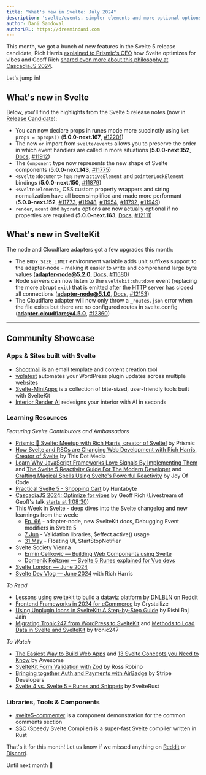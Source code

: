 ```yaml
---
title: "What's new in Svelte: July 2024"
description: 'svelte/events, simpler elements and more optional options'
author: Dani Sandoval
authorURL: https://dreamindani.com
---
```


This month, we got a bunch of new features in the Svelte 5 release candidate, Rich Harris [explained to Prismic's CEO](https://www.youtube.com/live/uWLTDUjNrhQ) how Svelte optimizes for vibes and Geoff Rich [shared even more about this philosophy at CascadiaJS 2024](https://cascadiajs.com/2024/talks/optimize-for-vibes-svelte-5-and-the-new-age-of-svelte).

Let's jump in!

## What's new in Svelte

Below, you'll find the highlights from the Svelte 5 release notes (now in [Release Candidate](https://www.npmjs.com/package/svelte?activeTab=versions)):

- You can now declare props in runes mode more succinctly using `let props = $props()` (**5.0.0-next.167**, [#12201](https://github.com/sveltejs/svelte/pull/12201))
- The new `on` import from `svelte/events` allows you to preserve the order in which event handlers are called in more situations (**5.0.0-next.152**, [Docs](https://svelte-5-preview.vercel.app/docs/imports#svelte-events), [#11912](https://github.com/sveltejs/svelte/pull/11912))
- The `Component` type now represents the new shape of Svelte components (**5.0.0-next.143**, [#11775](https://github.com/sveltejs/svelte/pull/11775))
- `<svelte:document>` has new `activeElement` and `pointerLockElement` bindings (**5.0.0-next.150**, [#11879](https://github.com/sveltejs/svelte/pull/11879))
- `<svelte:element>`, CSS custom property wrappers and string normalization have all been simplified and made more performant (**5.0.0-next.152**, [#11773](https://github.com/sveltejs/svelte/pull/11773), [#11948](https://github.com/sveltejs/svelte/pull/11948), [#11954](https://github.com/sveltejs/svelte/pull/11954), [#11792](https://github.com/sveltejs/svelte/pull/11792), [#11949](https://github.com/sveltejs/svelte/pull/11949))
- `render`, `mount` and `hydrate` options are now actually optional if no properties are required (**5.0.0-next.163**, [Docs](https://svelte-5-preview.vercel.app/docs/imports#svelte), [#12111](https://github.com/sveltejs/svelte/pull/12111))

## What's new in SvelteKit

The node and Cloudflare adapters got a few upgrades this month:

- The `BODY_SIZE_LIMIT` environment variable adds unit suffixes support to the adapter-node - making it easier to write and comprehend large byte values (**adapter-node@5.2.0**, [Docs](https://kit.svelte.dev/docs/adapter-node#environment-variables-bodysizelimit), [#11680](https://github.com/sveltejs/kit/pull/11680))
- Node servers can now listen to the `sveltekit:shutdown` event (replacing the more abrupt `exit`) that is emitted after the HTTP server has closed all connections (**adapter-node@5.1.0**, [Docs](https://kit.svelte.dev/docs/adapter-node#graceful-shutdown), [#12153](https://github.com/sveltejs/kit/pull/12153))
- The Cloudflare adapter will now only throw a `_routes.json` error when the file exists but there are no configured routes in svelte.config (**adapter-cloudflare@4.5.0**, [#12360](https://github.com/sveltejs/kit/pull/12360))

---

## Community Showcase

### Apps & Sites built with Svelte

- [Shootmail](https://shootmail.app/) is an email template and content creation tool
- [wplatest](https://wplatest.co/) automates your WordPress plugin updates across multiple websites
- [Svelte-MiniApps](https://github.com/Michael-Obele/Svelte-MiniApps) is a collection of bite-sized, user-friendly tools built with SvelteKit
- [Interior Render AI](https://www.interiorrenderai.com/) redesigns your interior with AI in seconds

### Learning Resources

_Featuring Svelte Contributors and Ambassadors_

- [Prismic 🧡 Svelte: Meetup with Rich Harris, creator of Svelte!](https://www.youtube.com/live/uWLTDUjNrhQ) by Prismic
- [How Svelte and RSCs are Changing Web Development with Rich Harris, Creator of Svelte](https://www.youtube.com/watch?v=QTJtR8IUsQM) by This Dot Media
- [Learn Why JavaScript Frameworks Love Signals By Implementing Them](https://www.youtube.com/watch?app=desktop&v=1TSLEzNzGQM) and [The Svelte 5 Reactivity Guide For The Modern Developer](https://www.youtube.com/watch?v=tErKyuUTzsM) and [Crafting Magical Spells Using Svelte's Powerful Reactivity](https://www.youtube.com/watch?v=HnNgkwHZIII) by Joy Of Code
- [Practical Svelte 5 - Shopping Cart](https://www.youtube.com/watch?v=geAcAzheu_Y) by Huntabyte
- [CascadiaJS 2024: Optimize for vibes](https://geoffrich.net/posts/cascadiajs-2024/) by Geoff Rich (Livestream of Geoff's talk [starts at 1:08:30](https://www.youtube.com/live/o2VQXBI_yk8?si=Vv4FSZ367dC50Ii7&t=4110))
- This Week in Svelte - deep dives into the Svelte changelog and new learnings from the week:
  - [Ep. 66](https://www.youtube.com/watch?v=yaAGazsz6Lc) - adapter-node, new SvelteKit docs, Debugging Event modifiers in Svelte 5
  - [7 Jun](https://www.youtube.com/watch?v=5JNcz7mOfMI) - Validation libraries, $effect.active() usage
  - [31 May](https://www.youtube.com/watch?v=edoYKNgUQQI) - Floating UI, StartStopNotifier
- Svelte Society Vienna
  - [Ermin Celikovic — Building Web Components using Svelte](https://www.youtube.com/watch?v=T4zwmtUW7Gw)
  - [Domenik Reitzner — Svelte 5 Runes explained for Vue devs](https://www.youtube.com/watch?v=4idUQlFV02I)
- [Svelte London — June 2024](https://www.youtube.com/watch?v=J5srLwhlBdw)
- [Svelte Dev Vlog — June 2024](https://www.youtube.com/watch?v=4TGwlWFoGvM) with Rich Harris

_To Read_

- [Lessons using sveltekit to build a dataviz platform](https://www.reddit.com/r/sveltejs/comments/1dggvhh/lessons_using_sveltekit_to_build_a_dataviz/) by DNLBLN on Reddit
- [Frontend Frameworks in 2024 for eCommerce](https://crystallize.com/blog/best-frontend-frameworks?utm_medium=social&utm_source=Discord) by Crystallize
- [Using Unplugin Icons in SvelteKit: A Step-by-Step Guide](https://www.launchfa.st/blog/sveltekit-unplugin-icons) by Rishi Raj Jain
- [Migrating Tronic247 from WordPress to SvelteKit](https://www.tronic247.com/migrating-tronic247-from-wordpress-to-sveltekit?_) and [Methods to Load Data in Svelte and SvelteKit](https://www.tronic247.com/methods-to-load-data-in-svelte) by tronic247

_To Watch_

- [The Easiest Way to Build Web Apps](https://www.youtube.com/watch?v=ZT0yQgUIZho) and [13 Svelte Concepts you Need to Know](https://www.youtube.com/watch?v=A-6MVm0yt20) by Awesome
- [SvelteKit Form Validation with Zod](https://www.youtube.com/watch?v=11AbCRomRhs) by Ross Robino
- [Bringing together Auth and Payments with AirBadge](https://www.youtube.com/watch?v=6w3v9QD2ae4) by Stripe Developers
- [Svelte 4 vs. Svelte 5 – Runes and Snippets](https://www.youtube.com/watch?v=X37exLLQHwg) by SvelteRust

### Libraries, Tools & Components

- [svelte5-commenter](https://github.com/cardgraph22/svelte5-commenter) is a component demonstration for the common comments section
- [SSC](https://github.com/ssc-project/ssc) (Speedy Svelte Compiler) is a super-fast Svelte compiler written in Rust

That's it for this month! Let us know if we missed anything on [Reddit](https://www.reddit.com/r/sveltejs/) or [Discord](https://discord.gg/svelte).

Until next month 👋
